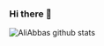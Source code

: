 ### Hi there 👋
![AliAbbas github stats](https://github-readme-stats.vercel.app/api?username=aliabbas101&show_icons=true&theme=radical&bg_color=90,green,#ff00cc,#333399)
<!--
**aliabbas101/aliabbas101** is a ✨ _special_ ✨ repository because its `README.md` (this file) appears on your GitHub profile.

Here are some ideas to get you started:

- 🔭 I’m currently working on ...
- 🌱 I’m currently learning ...
- 👯 I’m looking to collaborate on ...
- 🤔 I’m looking for help with ...
- 💬 Ask me about ...
- 📫 How to reach me: ...
- 😄 Pronouns: ...
- ⚡ Fun fact: ...
-->
